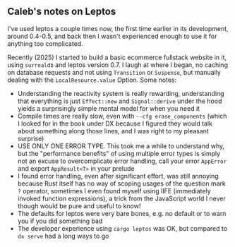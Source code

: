 ## Caleb's notes on Leptos
I've used leptos a couple times now, the first time earlier in its development, around 0.4-0.5, and back then I wasn't experienced enough to use it for anything too complicated.

Recently (2025) I started to build a basic ecommerce fullstack website in it, using `surrealdb` and leptos version 0.7. I laugh at where I began, no caching on database requests and not using `Transition` or `Suspense`, but manually dealing with the `LocalResource.value` Option.
Some notes:
- Understanding the reactivity system is really rewarding, understanding that everything is just `Effect::new` and `Signal::derive` under the hood yields a surprisingly simple mental model for when you need it
- Compile times are really slow, even with `--cfg erase_components` (which I looked for in the book under DX because I figured they would talk about something along those lines, and I was right to my pleasant surprise)
- USE ONLY ONE ERROR TYPE. This took me a while to understand why, but the "performance benefits" of using multiple error types is simply not an excuse to overcomplicate error handling, call your error `AppError` and export `AppResult<T>` in your prelude
- I found error handling, even after significant effort, was still annoying because Rust itself has no way of scoping usages of the question mark `?` operator, sometimes I even found myself using IIFE (immediately invoked function expressions), a trick from the JavaScript world I never though would be pure and useful to know!
- The defaults for leptos were very bare bones, e.g. no default <Transition /> or <ErrorBoundary /> to warn you if you did something bad
- The developer experience using `cargo leptos` was OK, but compared to `dx serve` had a long ways to go

